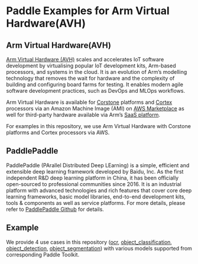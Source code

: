 # Paddle Examples for Arm Virtual Hardware(AVH)

## Arm Virtual Hardware(AVH)
[Arm Virtual Hardware (AVH)](https://www.arm.com/products/development-tools/simulation/virtual-hardware) scales and accelerates IoT software development by virtualising popular IoT development kits, Arm-based processors, and systems in the cloud. It is an evolution of Arm’s modelling technology that removes the wait for hardware and the complexity of building and configuring board farms for testing. It enables modern agile software development practices, such as DevOps and MLOps workflows.

Arm Virtual Hardware is available for [Corstone](https://www.arm.com/products/silicon-ip-subsystems) platforms and [Cortex](https://www.arm.com/products/silicon-ip-cpu) processors via an Amazon Machine Image (AMI) on [AWS Marketplace](https://aws.amazon.com/marketplace/pp/prodview-urbpq7yo5va7g) as well for third-party hardware available via Arm’s [SaaS platform](https://avh.arm.com/). 

For examples in this repository, we use Arm Virtual Hardware with Corstone platforms and Cortex processors via AWS.

## PaddlePaddle
PaddlePaddle (PArallel Distributed Deep LEarning) is a simple, efficient and extensible deep learning framework developed by Baidu, Inc. As the first independent R&D deep learning platform in China, it has been officially open-sourced to professional communities since 2016. It is an industrial platform with advanced technologies and rich features that cover core deep learning frameworks, basic model libraries, end-to-end development kits, tools & components as well as service platforms. For more details, please refer to [PaddlePaddle Github](https://github.com/PaddlePaddle/Paddle) for details.

## Example
We provide 4 use cases in this repository ([ocr](./ocr), [object_classification](./object_classification), [object_detection](./object_detection), [object_segmentation](./object_segmentation)) with various models supported from corresponding Paddle Toolkit.
